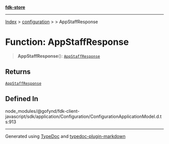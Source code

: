 [**fdk-store**](../../../README.md)
***

[Index](../../../API.md) > [configuration](../../README.md) > [<internal>](../README.md) > AppStaffResponse

# Function: AppStaffResponse

> **AppStaffResponse**(): [`AppStaffResponse`](../type-aliases/type-alias.AppStaffResponse.md)

## Returns

[`AppStaffResponse`](../type-aliases/type-alias.AppStaffResponse.md)

## Defined In

node\_modules/@gofynd/fdk-client-javascript/sdk/application/Configuration/ConfigurationApplicationModel.d.ts:913

***
Generated using [TypeDoc](https://typedoc.org/) and [typedoc-plugin-markdown](https://www.npmjs.com/package/typedoc-plugin-markdown)
